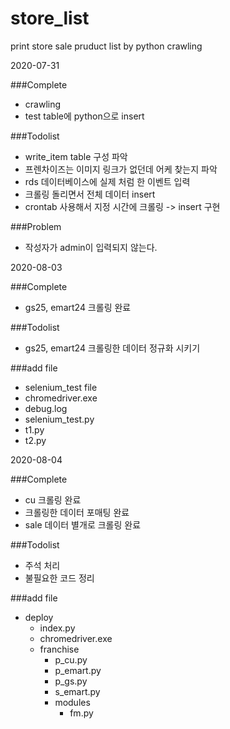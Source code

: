 # store_list
print store sale pruduct list by python crawling

2020-07-31

###Complete
- crawling
- test table에 python으로 insert

###Todolist
- write_item table 구성 파악
- 프렌차이즈는 이미지 링크가 없던데 어케 찾는지 파악
- rds 데이터베이스에 실제 처럼 한 이벤트 입력
- 크롤링 돌리면서 전체 데이터 insert
- crontab 사용해서 지정 시간에 크롤링 -> insert 구현

###Problem
- 작성자가 admin이 입력되지 않는다.
                                                                                                                                                                                                                                                                                                                                                                                                                   
2020-08-03

###Complete
- gs25, emart24 크롤링 완료

###Todolist
- gs25, emart24 크롤링한 데이터 정규화 시키기

###add file
+ selenium_test file
+ chromedriver.exe
+ debug.log
+ selenium_test.py
+ t1.py
+ t2.py

2020-08-04

###Complete
- cu 크롤링 완료
- 크롤링한 데이터 포매팅 완료
- sale 데이터 별개로 크롤링 완료

###Todolist
- 주석 처리
- 불필요한 코드 정리

###add file
+ deploy
    + index.py
    + chromedriver.exe
    + franchise
        + p_cu.py
        + p_emart.py
        + p_gs.py
        + s_emart.py
        + modules
            + fm.py
